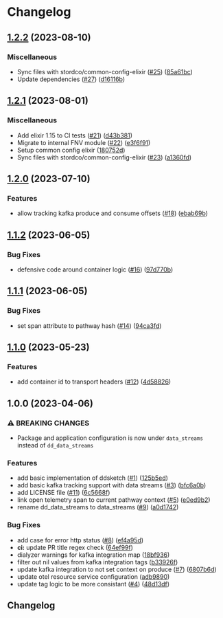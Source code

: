 # Changelog

## [1.2.2](https://github.com/stordco/data-streams-ex/compare/v1.2.1...v1.2.2) (2023-08-10)


### Miscellaneous

* Sync files with stordco/common-config-elixir ([#25](https://github.com/stordco/data-streams-ex/issues/25)) ([85a61bc](https://github.com/stordco/data-streams-ex/commit/85a61bc3e0f3ce466da4b7cf2d4beb74ff334462))
* Update dependencies ([#27](https://github.com/stordco/data-streams-ex/issues/27)) ([d16116b](https://github.com/stordco/data-streams-ex/commit/d16116bfb85898d169d9bb22ce8f427f991c85a0))

## [1.2.1](https://github.com/stordco/data-streams-ex/compare/v1.2.0...v1.2.1) (2023-08-01)


### Miscellaneous

* Add elixir 1.15 to CI tests ([#21](https://github.com/stordco/data-streams-ex/issues/21)) ([d43b381](https://github.com/stordco/data-streams-ex/commit/d43b3817e7154bfb1e7f23f913343afc2d44f76c))
* Migrate to internal FNV module ([#22](https://github.com/stordco/data-streams-ex/issues/22)) ([e3f6f91](https://github.com/stordco/data-streams-ex/commit/e3f6f9117b1d64d7db4288b79bba36fbbecaa80d))
* Setup common config elixir ([180752d](https://github.com/stordco/data-streams-ex/commit/180752d5056e8bfff254809b78a33f3c24ef5d0e))
* Sync files with stordco/common-config-elixir ([#23](https://github.com/stordco/data-streams-ex/issues/23)) ([a1360fd](https://github.com/stordco/data-streams-ex/commit/a1360fdcd28fbb1f908210b386f706f4adfde438))

## [1.2.0](https://github.com/stordco/data-streams-ex/compare/v1.1.2...v1.2.0) (2023-07-10)


### Features

* allow tracking kafka produce and consume offsets ([#18](https://github.com/stordco/data-streams-ex/issues/18)) ([ebab69b](https://github.com/stordco/data-streams-ex/commit/ebab69bb896eddb23913a49098ebc3460e4ae72c))

## [1.1.2](https://github.com/stordco/data-streams-ex/compare/v1.1.1...v1.1.2) (2023-06-05)


### Bug Fixes

* defensive code around container logic ([#16](https://github.com/stordco/data-streams-ex/issues/16)) ([97d770b](https://github.com/stordco/data-streams-ex/commit/97d770b0db652f6a202bdafb812321ea55799592))

## [1.1.1](https://github.com/stordco/data-streams-ex/compare/v1.1.0...v1.1.1) (2023-06-05)


### Bug Fixes

* set span attribute to pathway hash ([#14](https://github.com/stordco/data-streams-ex/issues/14)) ([94ca3fd](https://github.com/stordco/data-streams-ex/commit/94ca3fd02f7afa4434664463bc8b257020f48243))

## [1.1.0](https://github.com/stordco/data-streams-ex/compare/v1.0.0...v1.1.0) (2023-05-23)


### Features

* add container id to transport headers ([#12](https://github.com/stordco/data-streams-ex/issues/12)) ([4d58826](https://github.com/stordco/data-streams-ex/commit/4d588260c559babbbd8635ca9b8d8261d4541d61))

## 1.0.0 (2023-04-06)


### ⚠ BREAKING CHANGES

* Package and application configuration is now under `data_streams` instead of `dd_data_streams`

### Features

* add basic implementation of ddsketch ([#1](https://github.com/stordco/data-streams-ex/issues/1)) ([125b5ed](https://github.com/stordco/data-streams-ex/commit/125b5ed57fb3b407406339d050121ff052aabf4a))
* add basic kafka tracking support with data streams ([#3](https://github.com/stordco/data-streams-ex/issues/3)) ([bfc6a0b](https://github.com/stordco/data-streams-ex/commit/bfc6a0b88879c8469760a521e5e0408d617e6918))
* add LICENSE file ([#11](https://github.com/stordco/data-streams-ex/issues/11)) ([6c5668f](https://github.com/stordco/data-streams-ex/commit/6c5668f612e89204a05e03f998a655324b2b6d8d))
* link open telemetry span to current pathway context ([#5](https://github.com/stordco/data-streams-ex/issues/5)) ([e0ed9b2](https://github.com/stordco/data-streams-ex/commit/e0ed9b22b920c12e11684fc5eef9e619eb05a1aa))
* rename dd_data_streams to data_streams ([#9](https://github.com/stordco/data-streams-ex/issues/9)) ([a0d1742](https://github.com/stordco/data-streams-ex/commit/a0d1742f9a51e45608fde92918a4c1b6c777cf9d))


### Bug Fixes

* add case for error http status ([#8](https://github.com/stordco/data-streams-ex/issues/8)) ([ef4a95d](https://github.com/stordco/data-streams-ex/commit/ef4a95dea09a644c9d90079a96d2f2683b8c6aa5))
* **ci:** update PR title regex check ([64ef99f](https://github.com/stordco/data-streams-ex/commit/64ef99fa5e8c4674debb43242307019600cc3060))
* dialyzer warnings for kafka integration map ([18bf936](https://github.com/stordco/data-streams-ex/commit/18bf936c1249360042a4d3e1434bf0a94236ed0b))
* filter out nil values from kafka integration tags ([b33926f](https://github.com/stordco/data-streams-ex/commit/b33926f584869165c0340fe06bf088813c80fda7))
* update kafka integration to not set context on produce ([#7](https://github.com/stordco/data-streams-ex/issues/7)) ([6807b6d](https://github.com/stordco/data-streams-ex/commit/6807b6dcd1f0504179e24ad78062c4484b4fe2c3))
* update otel resource service configuration ([adb9890](https://github.com/stordco/data-streams-ex/commit/adb9890f19dd49b2d3b1a4da6e00bf6d5f6823da))
* update tag logic to be more consistant ([#4](https://github.com/stordco/data-streams-ex/issues/4)) ([48d13df](https://github.com/stordco/data-streams-ex/commit/48d13dfa5634f24a83eba2e3b0a9a09adbced4a4))

## Changelog
